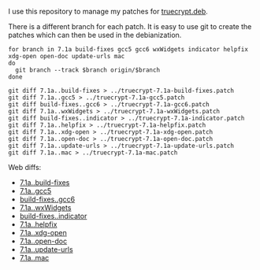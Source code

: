 I use this repository to manage my patches for [truecrypt.deb](https://github.com/stefansundin/truecrypt.deb).

There is a different branch for each patch. It is easy to use git to create the patches which can then be used in the debianization.

```
for branch in 7.1a build-fixes gcc5 gcc6 wxWidgets indicator helpfix xdg-open open-doc update-urls mac
do
  git branch --track $branch origin/$branch
done

git diff 7.1a..build-fixes > ../truecrypt-7.1a-build-fixes.patch
git diff 7.1a..gcc5 > ../truecrypt-7.1a-gcc5.patch
git diff build-fixes..gcc6 > ../truecrypt-7.1a-gcc6.patch
git diff 7.1a..wxWidgets > ../truecrypt-7.1a-wxWidgets.patch
git diff build-fixes..indicator > ../truecrypt-7.1a-indicator.patch
git diff 7.1a..helpfix > ../truecrypt-7.1a-helpfix.patch
git diff 7.1a..xdg-open > ../truecrypt-7.1a-xdg-open.patch
git diff 7.1a..open-doc > ../truecrypt-7.1a-open-doc.patch
git diff 7.1a..update-urls > ../truecrypt-7.1a-update-urls.patch
git diff 7.1a..mac > ../truecrypt-7.1a-mac.patch
```

Web diffs:
- [7.1a..build-fixes](https://github.com/stefansundin/truecrypt-patches/compare/7.1a..build-fixes)
- [7.1a..gcc5](https://github.com/stefansundin/truecrypt-patches/compare/7.1a..gcc5)
- [build-fixes..gcc6](https://github.com/stefansundin/truecrypt-patches/compare/build-fixes..gcc6)
- [7.1a..wxWidgets](https://github.com/stefansundin/truecrypt-patches/compare/7.1a..wxWidgets)
- [build-fixes..indicator](https://github.com/stefansundin/truecrypt-patches/compare/build-fixes..indicator)
- [7.1a..helpfix](https://github.com/stefansundin/truecrypt-patches/compare/7.1a..helpfix)
- [7.1a..xdg-open](https://github.com/stefansundin/truecrypt-patches/compare/7.1a..xdg-open)
- [7.1a..open-doc](https://github.com/stefansundin/truecrypt-patches/compare/7.1a..open-doc)
- [7.1a..update-urls](https://github.com/stefansundin/truecrypt-patches/compare/7.1a..update-urls)
- [7.1a..mac](https://github.com/stefansundin/truecrypt-patches/compare/7.1a..mac)
